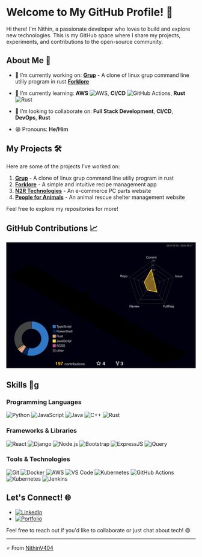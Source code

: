 # Welcome to My GitHub Profile! 👋

Hi there! I'm Nithin, a passionate developer who loves to build and explore new technologies. This is my GitHub space where I share my projects, experiments, and contributions to the open-source community.

## About Me 🚀

- 🔭 I’m currently working on:
**[Grup](https://github.com/NithinV404/grup)** - A clone of linux grup command line utiliy program in rust
**[Forklore](https://github.com/NithinV404/forklore)**
- 🌱 I’m currently learning: **AWS** ![AWS](https://img.shields.io/badge/AWS-232F3E?style=for-the-badge&logo=amazonaws&logoColor=white), **CI/CD** ![GitHub Actions](https://img.shields.io/badge/github%20actions-%232671E5.svg?style=for-the-badge&logo=githubactions&logoColor=white), **Rust** ![Rust](https://img.shields.io/badge/Rust-000000?style=for-the-badge&logo=rust&logoColor=white)
- 🤝 I’m looking to collaborate on: **Full Stack Development**, **CI/CD**, **DevOps**, **Rust**

- 😄 Pronouns: **He/Him**

## My Projects 🛠️

Here are some of the projects I've worked on:

1. **[Grup](https://github.com/NithinV404/grup)** - A clone of linux grup command line utiliy program in rust
2. **[Forklore](https://github.com/NithinV404/forklore)** - A simple and intuitive recipe management app
3. **[N2R Technologies](https://github.com/NithinV404/N2R-Technologies)** - An e-commerce PC parts website
4. **[People for Animals](https://github.com/NithinV404/peopleforanimals)** - An animal rescue shelter management website

Feel free to explore my repositories for more!

## GitHub Contributions 📈

![Github Stat](./profile-3d-contrib/profile-night-rainbow.svg)

## Skills 🧠g

### Programming Languages

![Python](https://img.shields.io/badge/Python-3776AB?style=for-the-badge&logo=python&logoColor=white)
![JavaScript](https://img.shields.io/badge/JavaScript-F7DF1E?style=for-the-badge&logo=javascript&logoColor=black)
![Java](https://img.shields.io/badge/Java-ED8B00?style=for-the-badge&logo=openjdk&logoColor=white)
![C++](https://img.shields.io/badge/C%2B%2B-00599C?style=for-the-badge&logo=c%2B%2B&logoColor=white)
![Rust](https://img.shields.io/badge/Rust-000000?style=for-the-badge&logo=rust&logoColor=white)

### Frameworks & Libraries

![React](https://img.shields.io/badge/React-20232A?style=for-the-badge&logo=react&logoColor=61DAFB)
![Django](https://img.shields.io/badge/Django-092E20?style=for-the-badge&logo=django&logoColor=white)
![Node.js](https://img.shields.io/badge/Node.js-339933?style=for-the-badge&logo=nodedotjs&logoColor=white)
![Bootstrap](https://img.shields.io/badge/Bootstrap-7952B3?style=for-the-badge&logo=bootstrap&logoColor=white)
![ExpressJS](https://img.shields.io/badge/Express.js-000000?style=for-the-badge&logo=express&logoColor=white)
![jQuery](https://img.shields.io/badge/jQuery-0769AD?style=for-the-badge&logo=jquery&logoColor=white)

### Tools & Technologies

![Git](https://img.shields.io/badge/Git-F05032?style=for-the-badge&logo=git&logoColor=white)
![Docker](https://img.shields.io/badge/Docker-2496ED?style=for-the-badge&logo=docker&logoColor=white)
![AWS](https://img.shields.io/badge/AWS-232F3E?style=for-the-badge&logo=amazonaws&logoColor=white)
![VS Code](https://img.shields.io/badge/VS_Code-007ACC?style=for-the-badge&logo=visualstudiocode&logoColor=white)
![Kubernetes](https://img.shields.io/badge/kubernetes-%23326ce5.svg?style=for-the-badge&logo=kubernetes&logoColor=white)
![GitHub Actions](https://img.shields.io/badge/github%20actions-%232671E5.svg?style=for-the-badge&logo=githubactions&logoColor=white)
![Kubernetes](https://img.shields.io/badge/kubernetes-%23326ce5.svg?style=for-the-badge&logo=kubernetes&logoColor=white)
![Jenkins](https://img.shields.io/badge/Jenkins-D24939?style=for-the-badge&logo=jenkins&logoColor=white)

## Let's Connect! 🌐

- [![LinkedIn](https://img.shields.io/badge/LinkedIn-0077B5?style=for-the-badge&logo=linkedin&logoColor=white)](https://www.linkedin.com/in/nithin-v-4802b9299)
- [![Portfolio](https://img.shields.io/badge/Portfolio-000000?style=for-the-badge&logo=githubpages&logoColor=white)](https://nithinv404.github.io/portfolio/)

Feel free to reach out if you'd like to collaborate or just chat about tech! 😄

---

⭐️ From [NithinV404](https://github.com/NithinV404)
